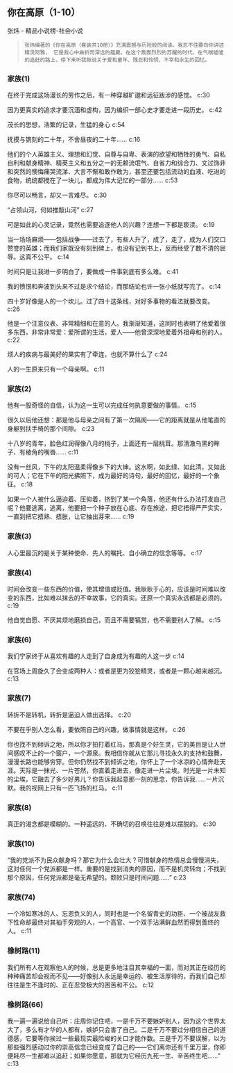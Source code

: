 ## 你在高原（1-10）

张炜  -  精品小说榜-社会小说

>     张炜编著的《你在高原（套装共10册）》充满震撼与历险般的阅读。我忍不住要向你讲述精灵阿雅， 它是我心中曲折而深远的蕴藏。在这个轰轰烈烈的苏醒的时代，在气喘嘘嘘的追赶的路上，停下来听我叙说关于爱和童年、残忍和怜悯、不幸和永生的回忆。


### 家族(1)

在终于完成这场漫长的劳作之后，有一种穿越旷邈和远征跋涉的感觉。 c:30

因为更真实的追求才要沉湎和虚构，因为编织一部心史才要走进一段历史。 c:42

茂长的思想，浩繁的记录，生猛的身心 c:54

抚摸与镌刻的二十年，不舍昼夜的二十年…… c:16

他们的个人英雄主义、理想和幻觉、自尊与自卑、表演的欲望和牺牲的勇气、自私自利和献身精神、精英主义和五分之一的无赖流氓气、自省力和综合力、文过饰非和突然的懊悔痛哭流涕、大言不惭和敢作敢为，甚至还要包括流动的血液、吃进的食物，统统都搅在了一块儿，都成为伟大记忆的一部分…… c:53

你尽可以畅言，却又一言难尽。 c:30

“占领山河，何如推敲山河” c:27

可是如此的心灵记录，竟然也需要追逐他人的兴趣？连想一下都是亵渎。 c:19

当一场场麻烦——包括战争——过去了，有些人升了，成了，走了，成为人们交口赞誉的英雄；而我们家既没有刻到碑上，也没有记到书上，反而经受了数不清的屈辱。这真不公平。 c:14

时间只是让我进一步明白了，要做成一件事到底有多么难。 c:41

我的愤恨和奔波到头来不过是求个结论，而那结论也许一张小纸就写完了。 c:14

四十岁好像是人的一个坎儿。过了四十这条线，对好多事物的看法就要改变。 c:26

他是一个注意仪表、非常精细和在意的人。我渐渐知道，这同时也表明了他爱着很多东西，非常非常爱：爱所谓的生活，爱人——他曾深深地爱着外祖母和别的人。 c:22

烦人的疾病与最美好的果实有了牵连，也就不算什么了 c:24

人的一生原来只有一个母亲啊。 c:11

### 家族(2)

他有一股奇怪的自信，认为这一生可以完成任何执意要做的事情。 c:15

很久以后他还想：那是他与母亲之间有了第一次隔阂——它的距离就是从他笔直的身躯到扶手椅的那个间隙。 c:23

十八岁的青年，脸色红润得像八月的桃子，上面还有一层桃茸。那清澈乌黑的眸子、有棱角的嘴唇…… c:11

没有一丝风，下午的太阳温柔得像乡下的大婶。这水啊，如此绿、如此清，又如此的可人；它在下午的阳光拂照下，成为最好的诗句，最好的回忆，最好的一个象征。 c:18

如果一个人被什么逼迫着、压抑着，挤到了某一个角落，他还有什么办法打发自己呢？他要逃离，逃离，他要把一个种子放在心底、存在旅途，把它捂得严严实实，一直到把它捂熟、捂胀，让它抽出芽来…… c:19

### 家族(3)

人心里最沉的是关于某种使命、先人的嘱托、自小确立的信念等等。 c:17

### 家族(4)

时间会改变一些东西的价值，使其增值或贬值。我耿耿于心的，应该是时间难以改变的东西，比如难以抹去的不幸故事，它的真实。还原一个真实永远都是必须的。 c:19

他自觉自愿、不厌其烦地磨损自己，而且不需要犒赏，也不需要别人了解。 c:15

### 家族(6)

我们宁家终于从喜欢有趣的人走到了自身成为有趣的人这一步 c:14

在官场上周旋久了会变成两种人：或者是更为狡狯精灵，或者是一颗心越来越沉。 c:13

### 家族(7)

转折不是转机，转折是逼迫人做出选择。 c:20

不要在乎别人怎么看，要依照自己的兴趣，做事情就是这样。 c:26

你也找不到倾诉之地，所以你才拍打着红马。那真是个好生灵，它的美目是让人世间感叹不止的一个窗户，一个源泉。我相信你就从它那儿寻找永久的支持和鼓舞，漫漫长路也能够穷穿。但你仍然找不到倾诉之地，你怀上了一个冰凉的心情奔赴天涯。天际是一抹光、一片苍然，你直着走进去，像走进一片尘埃。时光是一片未知的尘埃，它融去了多少好男儿？你告诉我起意那一刻的思念，你告诉我……一片沉默。我的视网上只有一匹飞扬的红马。 c:11

### 家族(8)

真正的渴念都是模糊的。一种遥远的、不确切的召唤往往是难以摆脱的。 c:30

### 家族(10)

“我的党派不为民众献身吗？那它为什么会壮大？可惜献身的热情总会慢慢消失，这对任何一个党派都是一样。重要的是找到消失的原因，而不是机灵转向；不找到那个原因，任何党派都是毫无希望的。颓败只是时间问题……” c:23

### 家族(74)

一个冷如寒冰的人、忘恩负义的人，同时也是一个名留青史的功臣、一个被战友救下性命却最终对其袖手旁观的人，一个高官、一个双手沾满鲜血然而得到善终的人。 c:11

### 橡树路(11)

我们所有人在观察他人的时候，总是更多地注目其幸福的一面，而对其正在经历的种种痛苦却会视而不见——好像别人永远是幸运的、被生活厚待的，而我们自己却往往是生不逢时的、正在忍受极大的困苦和不公。 c:12

### 橡树路(66)

我一遍一遍说给自己听：庄周你记住吧，一是千万不要嫉妒别人，因为这个世界太大了，多么有才华的人都有，嫉妒只会害了自己。二是千万不要过分相信自己的道德感，它要等你挨过一些最现实最险峻的关口才能作数。三是千万不要误解，以为那些强烈感动过你的崇高信念已经变成了自己的——它们离你还有千里万里，你即便耗尽一生都难以追赶；如果你愿意，那就为它经历九死一生、辛苦终生吧……” c:13